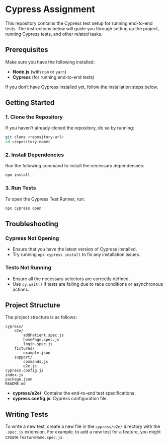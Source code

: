 # Cypress Assignment

This repository contains the Cypress test setup for running end-to-end tests. The instructions below will guide you through setting up the project, running Cypress tests, and other related tasks.

## Prerequisites

Make sure you have the following installed:
- **Node.js** (with `npm` or `yarn`)
- **Cypress** (for running end-to-end tests)

If you don’t have Cypress installed yet, follow the installation steps below.

## Getting Started

### 1. Clone the Repository

If you haven't already cloned the repository, do so by running:

```bash
git clone <repository-url>
cd <repository-name>
```

### 2. Install Dependencies

Run the following command to install the necessary dependencies:

```bash
npm install
```

### 3. Run Tests

To open the Cypress Test Runner, run:

```bash
npx cypress open
```

## Troubleshooting

### Cypress Not Opening
- Ensure that you have the latest version of Cypress installed.
- Try running `npx cypress install` to fix any installation issues.

### Tests Not Running
- Ensure all the necessary selectors are correctly defined.
- Use `cy.wait()` if tests are failing due to race conditions or asynchronous actions.

## Project Structure

The project structure is as follows:

```
cypress/
    e2e/
        addPatient.spec.js
        homePage.spec.js
        login.spec.js
    fixtures/
        example.json
    support/
        commands.js
        e2e.js
cypress.config.js
index.js
package.json
README.md
```

- **cypress/e2e/**: Contains the end-to-end test specifications.
- **cypress.config.js**: Cypress configuration file.

## Writing Tests

To write a new test, create a new file in the `cypress/e2e/` directory with the `.spec.js` extension. For example, to add a new test for a feature, you might create `featureName.spec.js`.

